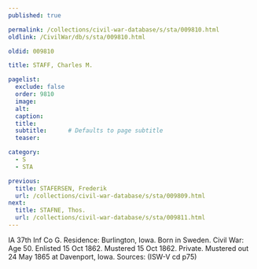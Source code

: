 ```yaml
---
published: true

permalink: /collections/civil-war-database/s/sta/009810.html
oldlink: /CivilWar/db/s/sta/009810.html

oldid: 009810

title: STAFF, Charles M.

pagelist:
  exclude: false
  order: 9810
  image: 
  alt:
  caption:
  title:
  subtitle:      # Defaults to page subtitle
  teaser:

category: 
  - S 
  - STA

previous:
  title: STAFERSEN, Frederik
  url: /collections/civil-war-database/s/sta/009809.html  
next:
  title: STAFNE, Thos.
  url: /collections/civil-war-database/s/sta/009811.html   
---
```

IA 37th Inf Co G. Residence: Burlington, Iowa. Born in Sweden. Civil War: Age 50. Enlisted 15 Oct 1862. Mustered 15 Oct 1862. Private. Mustered out 24 May 1865 at Davenport, Iowa. Sources: (ISW-V cd p75)
